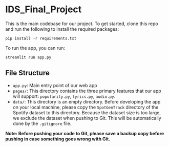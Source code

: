 # IDS_Final_Project

This is the main codebase for our project. To get started, clone this repo and run the following to install the required packages:

``pip install -r requirements.txt``

To run the app, you can run:

``streamlit run app.py``

## File Structure

- ``app.py``: Main entry point of our web app
- ``pages/``: This directory contains the three primary features that our app will support: ``popularity.py``, ``lyrics.py``, ``audio.py``.
- ``data/``: This directory is an empty directory. Before developing the app on your local machine, please copy the ``SpotGenTrack`` directory of the Spotify dataset to this directory. Because the dataset size is too large, we exclude the dataset when pushing to Git. This will be automatically done by the ``.gitignore`` file.

**Note: Before pushing your code to Git, please save a backup copy before pushing in case something goes wrong with Git.**
